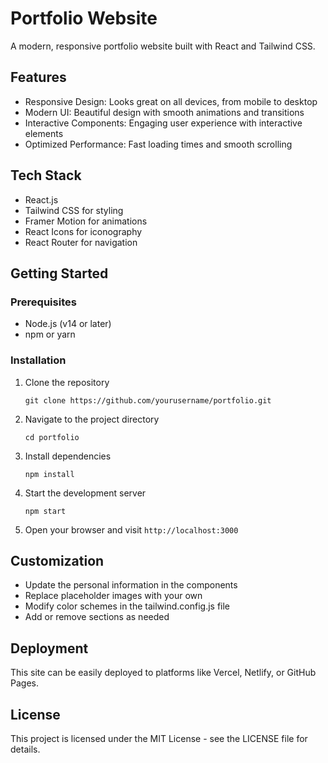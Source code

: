 # Portfolio Website

A modern, responsive portfolio website built with React and Tailwind CSS.

## Features

- Responsive Design: Looks great on all devices, from mobile to desktop
- Modern UI: Beautiful design with smooth animations and transitions
- Interactive Components: Engaging user experience with interactive elements
- Optimized Performance: Fast loading times and smooth scrolling

## Tech Stack

- React.js
- Tailwind CSS for styling
- Framer Motion for animations
- React Icons for iconography
- React Router for navigation

## Getting Started

### Prerequisites

- Node.js (v14 or later)
- npm or yarn

### Installation

1. Clone the repository
   ```
   git clone https://github.com/yourusername/portfolio.git
   ```

2. Navigate to the project directory
   ```
   cd portfolio
   ```

3. Install dependencies
   ```
   npm install
   ```

4. Start the development server
   ```
   npm start
   ```

5. Open your browser and visit `http://localhost:3000`

## Customization

- Update the personal information in the components
- Replace placeholder images with your own
- Modify color schemes in the tailwind.config.js file
- Add or remove sections as needed

## Deployment

This site can be easily deployed to platforms like Vercel, Netlify, or GitHub Pages.

## License

This project is licensed under the MIT License - see the LICENSE file for details. 